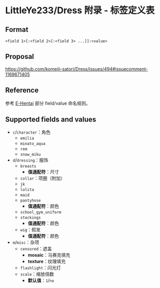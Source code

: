 # LittleYe233/Dress 附录 - 标签定义表

## Format

`<field 1>[:<field 2>[:<field 3> ...]]:<value>`

## Proposal

<https://github.com/komeiji-satori/Dress/issues/494#issuecomment-1169671405>

## Reference

参考 [E-Hentai](https://e-hentai.org) 部分 field/value 命名规则。

## Supported fields and values

- `c`/`character`：角色
  - `emilia`
  - `minato_aqua`
  - `rem`
  - `snow_miku`
- `d`/`dressing`：服饰
  - `breasts`
    - **值通配符**：尺寸
  - `collar`：项圈（附加）
  - `jk`
  - `lolita`
  - `maid`
  - `pantyhose`
    - **值通配符**：颜色
  - `school_gym_uniform`
  - `stockings`
    - **值通配符**：颜色
  - `wig`：假发
    - **值通配符**：颜色
- `m`/`misc`：杂项
  - `censored`：遮盖
    - **mosaic**：马赛克填充
    - **texture**：纹理填充
  - `flashlight`：闪光灯
  - `scale`：缩放倍数
    - **默认值**：`1`/`no`